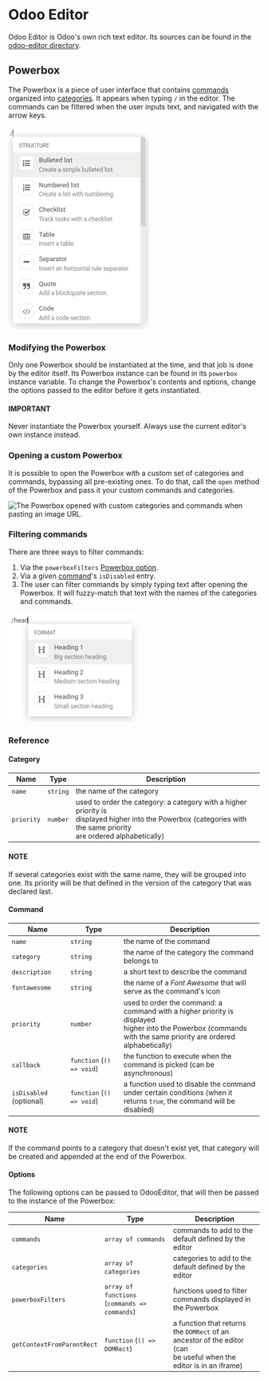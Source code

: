 # Odoo Editor

Odoo Editor is Odoo's own rich text editor. Its sources can be found in the
[odoo-editor directory](https://github.com/odoo/odoo/blob/17.0/addons/web_editor/static/src/js/editor/odoo-editor).

## Powerbox

The Powerbox is a piece of user interface that contains
[commands](#reference-frontend-odoo-editor-powerbox-command) organized
into [categories](#reference-frontend-odoo-editor-powerbox-category). It
appears when typing `/` in the editor. The commands can be filtered when the
user inputs text, and navigated with the arrow keys.

![The Powerbox opened after typing "/".](../../../.gitbook/assets/powerbox.png)

### Modifying the Powerbox

Only one Powerbox should be instantiated at the time, and that job is done by
the editor itself. Its Powerbox instance can be found in its `powerbox` instance
variable.
To change the Powerbox's contents and options, change the options passed to the
editor before it gets instantiated.

#### IMPORTANT
Never instantiate the Powerbox yourself. Always use the current editor's own
instance instead.

### Opening a custom Powerbox

It is possible to open the Powerbox with a custom set of categories and
commands, bypassing all pre-existing ones. To do that, call the `open` method of
the Powerbox and pass it your custom commands and categories.

![The Powerbox opened with custom categories and commands when pasting an
image URL.](../../../.gitbook/assets/powerbox-custom.png)

### Filtering commands

There are three ways to filter commands:

1. Via the `powerboxFilters`
   [Powerbox option](#reference-frontend-odoo-editor-powerbox-options).
2. Via a given
   [command](#reference-frontend-odoo-editor-powerbox-command)'s
   `isDisabled` entry.
3. The user can filter commands by simply typing text after opening the
   Powerbox. It will fuzzy-match that text with the names of the categories and
   commands.

![The Powerbox with its commands filtered using the word "head".](../../../.gitbook/assets/powerbox-filtered.png)

### Reference

<a id="reference-frontend-odoo-editor-powerbox-category"></a>

#### Category

| Name       | Type     | Description                                                                                                                                                                |
|------------|----------|----------------------------------------------------------------------------------------------------------------------------------------------------------------------------|
| `name`     | `string` | the name of the category                                                                                                                                                   |
| `priority` | `number` | used to order the category: a category with a higher priority is<br/>displayed higher into the Powerbox (categories with the same priority<br/>are ordered alphabetically) |

#### NOTE
If several categories exist with the same name, they will be grouped into
one. Its priority will be that defined in the version of the category that
was declared last.

<a id="reference-frontend-odoo-editor-powerbox-command"></a>

#### Command

| Name                    | Type                      | Description                                                                                                                                                            |
|-------------------------|---------------------------|------------------------------------------------------------------------------------------------------------------------------------------------------------------------|
| `name`                  | `string`                  | the name of the command                                                                                                                                                |
| `category`              | `string`                  | the name of the category the command belongs to                                                                                                                        |
| `description`           | `string`                  | a short text to describe the command                                                                                                                                   |
| `fontawesome`           | `string`                  | the name of a *Font Awesome* that will serve as the command's icon                                                                                                     |
| `priority`              | `number`                  | used to order the command: a command with a higher priority is displayed<br/>higher into the Powerbox (commands with the same priority are ordered<br/>alphabetically) |
| `callback`              | `function` (`() => void`) | the function to execute when the command is picked (can be asynchronous)                                                                                               |
| `isDisabled` (optional) | `function` (`() => void`) | a function used to disable the command under certain conditions (when it<br/>returns `true`, the command will be disabled)                                             |

#### NOTE
If the command points to a category that doesn't exist yet, that category
will be created and appended at the end of the Powerbox.

<a id="reference-frontend-odoo-editor-powerbox-options"></a>

#### Options

The following options can be passed to OdooEditor, that will then be passed to
the instance of the Powerbox:

| Name                       | Type                                          | Description                                                                                                            |
|----------------------------|-----------------------------------------------|------------------------------------------------------------------------------------------------------------------------|
| `commands`                 | `array of commands`                           | commands to add to the default defined by the editor                                                                   |
| `categories`               | `array of categories`                         | categories to add to the default defined by the editor                                                                 |
| `powerboxFilters`          | `array of functions` (`commands => commands`) | functions used to filter commands displayed in the Powerbox                                                            |
| `getContextFromParentRect` | `function` (`() => DOMRect`)                  | a function that returns the `DOMRect` of an ancestor of the editor (can<br/>be useful when the editor is in an iframe) |
